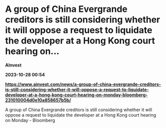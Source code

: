 # A group of China Evergrande creditors is still considering whether it will oppose a request to liquidate the developer at a Hong Kong court hearing on...
**AInvest**

**2023-10-28 00:54**

**https://www.ainvest.com/news/a-group-of-china-evergrande-creditors-is-still-considering-whether-it-will-oppose-a-request-to-liquidate-developer-at-a-hong-kong-court-hearing-on-monday-bloomberg-231010004d0e10a858657b5b/**

A group of China Evergrande creditors is still considering whether it will oppose a request to liquidate the developer at a Hong Kong court hearing on Monday - Bloomberg